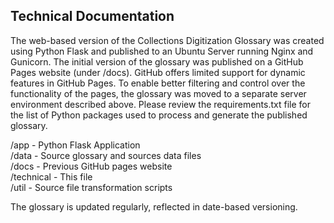 ## Technical Documentation
The web-based version of the Collections Digitization Glossary was created using Python Flask and published to an Ubuntu Server running Nginx and Gunicorn.
The initial version of the glossary was published on a GitHub Pages website (under /docs). GitHub offers limited support for dynamic features in GitHub Pages. To enable better filtering and control over the functionality of the pages, the glossary was moved to a separate server environment described above.
Please review the requirements.txt file for the list of Python packages used to process and generate the published glossary.  
  
/app - Python Flask Application  
/data - Source glossary and sources data files  
/docs - Previous GitHub pages website    
/technical - This file    
/util - Source file transformation scripts  
  
The glossary is updated regularly, reflected in date-based versioning.

